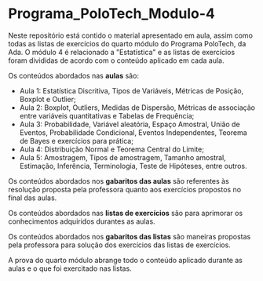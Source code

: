 # Programa_PoloTech_Modulo-4

Neste repositório está contido o material apresentado em aula, assim como todas as listas de exercícios do quarto módulo do Programa PoloTech, da Ada. O módulo 4 é relacionado a "Estatística" e as listas de exercícios foram divididas de acordo com o conteúdo aplicado em cada aula.

Os conteúdos abordados nas **aulas** são:

- Aula 1: Estatística Discritiva, Tipos de Variáveis, Métricas de Posição, Boxplot e Outlier;
- Aula 2: Boxplot, Outliers, Medidas de Dispersão, Métricas de associação entre variáveis quantitativas e Tabelas de Frequência;
- Aula 3: Probabilidade, Variável aleatória, Espaço Amostral, União de Eventos, Probabilidade Condicional, Eventos Independentes, Teorema de Bayes e exercícios para prática;
- Aula 4: Distribuição Normal e Teorema Central do Limite;
- Aula 5: Amostragem, Tipos de amostragem, Tamanho amostral, Estimação, Inferência, Terminologia, Teste de Hipóteses, entre outros.

Os conteúdos abordados nos **gabaritos das aulas** são referentes às resolução proposta pela professora quanto aos exercícios propostos no final das aulas.

Os conteúdos abordados nas **listas de exercícios** são para aprimorar os conhecimentos adquiridos durantes as aulas.

Os conteúdos abordados nos **gabaritos das listas** são maneiras propostas pela professora para solução dos exercícios das listas de exercícios.

A prova do quarto módulo abrange todo o conteúdo aplicado durante as aulas e o que foi exercitado nas listas.
